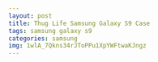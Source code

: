 ```yaml
---
layout: post
title: Thug Life Samsung Galaxy S9 Case
tags: samsung galaxy s9
categories: samsung
img: 1wlA_7Qkns34rJToPPu1XpYWFtwaKJngz
---
```

